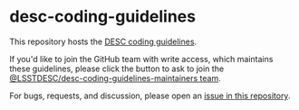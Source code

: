 # desc-coding-guidelines

This repository hosts the [DESC coding guidelines](guidelines.md).

If you'd like to join the GitHub team with write access, which maintains these guidelines, please click the button to ask to join the [@LSSTDESC/desc-coding-guidelines-maintainers team](https://github.com/orgs/LSSTDESC/teams/desc-coding-guidelines-maintainers/members).

For bugs, requests, and discussion, please open an [issue in this repository](https://github.com/LSSTDESC/desc-coding-guidelines/issues).
